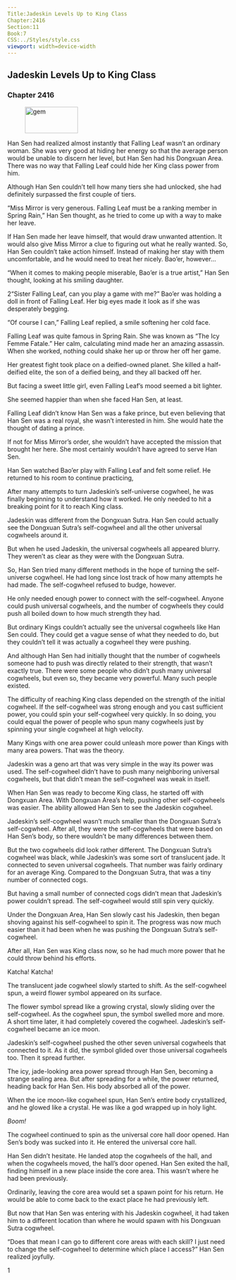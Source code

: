 ```yaml
---
Title:Jadeskin Levels Up to King Class 
Chapter:2416 
Section:11 
Book:7 
CSS:../Styles/style.css 
viewport: width=device-width
---
```

  
## Jadeskin Levels Up to King Class
### Chapter 2416
  
<figure>
	<img src="../Images/gem.gif" alt="gem" id="gem" width="120" height="60" />
</figure>
  

  
Han Sen had realized almost instantly that Falling Leaf wasn’t an ordinary woman. She was very good at hiding her energy so that the average person would be unable to discern her level, but Han Sen had his Dongxuan Area. There was no way that Falling Leaf could hide her King class power from him.

Although Han Sen couldn’t tell how many tiers she had unlocked, she had definitely surpassed the first couple of tiers.

“Miss Mirror is very generous. Falling Leaf must be a ranking member in Spring Rain,” Han Sen thought, as he tried to come up with a way to make her leave.

If Han Sen made her leave himself, that would draw unwanted attention. It would also give Miss Mirror a clue to figuring out what he really wanted. So, Han Sen couldn’t take action himself. Instead of making her stay with them uncomfortable, and he would need to treat her nicely. Bao’er, however…

“When it comes to making people miserable, Bao’er is a true artist,” Han Sen thought, looking at his smiling daughter.

2“Sister Falling Leaf, can you play a game with me?” Bao’er was holding a doll in front of Falling Leaf. Her big eyes made it look as if she was desperately begging.

“Of course I can,” Falling Leaf replied, a smile softening her cold face.

Falling Leaf was quite famous in Spring Rain. She was known as “The Icy Femme Fatale.” Her calm, calculating mind made her an amazing assassin. When she worked, nothing could shake her up or throw her off her game.

Her greatest fight took place on a deified-owned planet. She killed a half-deified elite, the son of a deified being, and they all backed off her.

But facing a sweet little girl, even Falling Leaf’s mood seemed a bit lighter.

She seemed happier than when she faced Han Sen, at least.

Falling Leaf didn’t know Han Sen was a fake prince, but even believing that Han Sen was a real royal, she wasn’t interested in him. She would hate the thought of dating a prince.

If not for Miss Mirror’s order, she wouldn’t have accepted the mission that brought her here. She most certainly wouldn’t have agreed to serve Han Sen.

Han Sen watched Bao’er play with Falling Leaf and felt some relief. He returned to his room to continue practicing,

After many attempts to turn Jadeskin’s self-universe cogwheel, he was finally beginning to understand how it worked. He only needed to hit a breaking point for it to reach King class.

Jadeskin was different from the Dongxuan Sutra. Han Sen could actually see the Dongxuan Sutra’s self-cogwheel and all the other universal cogwheels around it.

But when he used Jadeskin, the universal cogwheels all appeared blurry. They weren’t as clear as they were with the Dongxuan Sutra.

So, Han Sen tried many different methods in the hope of turning the self-universe cogwheel. He had long since lost track of how many attempts he had made. The self-cogwheel refused to budge, however.

He only needed enough power to connect with the self-cogwheel. Anyone could push universal cogwheels, and the number of cogwheels they could push all boiled down to how much strength they had.

But ordinary Kings couldn’t actually see the universal cogwheels like Han Sen could. They could get a vague sense of what they needed to do, but they couldn’t tell it was actually a cogwheel they were pushing.

And although Han Sen had initially thought that the number of cogwheels someone had to push was directly related to their strength, that wasn’t exactly true. There were some people who didn’t push many universal cogwheels, but even so, they became very powerful. Many such people existed.

The difficulty of reaching King class depended on the strength of the initial cogwheel. If the self-cogwheel was strong enough and you cast sufficient power, you could spin your self-cogwheel very quickly. In so doing, you could equal the power of people who spun many cogwheels just by spinning your single cogwheel at high velocity.

Many Kings with one area power could unleash more power than Kings with many area powers. That was the theory.

Jadeskin was a geno art that was very simple in the way its power was used. The self-cogwheel didn’t have to push many neighboring universal cogwheels, but that didn’t mean the self-cogwheel was weak in itself.

When Han Sen was ready to become King class, he started off with Dongxuan Area. With Dongxuan Area’s help, pushing other self-cogwheels was easier. The ability allowed Han Sen to see the Jadeskin cogwheel.

Jadeskin’s self-cogwheel wasn’t much smaller than the Dongxuan Sutra’s self-cogwheel. After all, they were the self-cogwheels that were based on Han Sen’s body, so there wouldn’t be many differences between them.

But the two cogwheels did look rather different. The Dongxuan Sutra’s cogwheel was black, while Jadeskin’s was some sort of translucent jade. It connected to seven universal cogwheels. That number was fairly ordinary for an average King. Compared to the Dongxuan Sutra, that was a tiny number of connected cogs.

But having a small number of connected cogs didn’t mean that Jadeskin’s power couldn’t spread. The self-cogwheel would still spin very quickly.

Under the Dongxuan Area, Han Sen slowly cast his Jadeskin, then began shoving against his self-cogwheel to spin it. The progress was now much easier than it had been when he was pushing the Dongxuan Sutra’s self-cogwheel.

After all, Han Sen was King class now, so he had much more power that he could throw behind his efforts.

Katcha! Katcha!

The translucent jade cogwheel slowly started to shift. As the self-cogwheel spun, a weird flower symbol appeared on its surface.

The flower symbol spread like a growing crystal, slowly sliding over the self-cogwheel. As the cogwheel spun, the symbol swelled more and more. A short time later, it had completely covered the cogwheel. Jadeskin’s self-cogwheel became an ice moon.

Jadeskin’s self-cogwheel pushed the other seven universal cogwheels that connected to it. As it did, the symbol glided over those universal cogwheels too. Then it spread further.

The icy, jade-looking area power spread through Han Sen, becoming a strange sealing area. But after spreading for a while, the power returned, heading back for Han Sen. His body absorbed all of the power.

When the ice moon-like cogwheel spun, Han Sen’s entire body crystallized, and he glowed like a crystal. He was like a god wrapped up in holy light.

*Boom!*

The cogwheel continued to spin as the universal core hall door opened. Han Sen’s body was sucked into it. He entered the universal core hall.

Han Sen didn’t hesitate. He landed atop the cogwheels of the hall, and when the cogwheels moved, the hall’s door opened. Han Sen exited the hall, finding himself in a new place inside the core area. This wasn’t where he had been previously.

Ordinarily, leaving the core area would set a spawn point for his return. He would be able to come back to the exact place he had previously left.

But now that Han Sen was entering with his Jadeskin cogwheel, it had taken him to a different location than where he would spawn with his Dongxuan Sutra cogwheel.

“Does that mean I can go to different core areas with each skill? I just need to change the self-cogwheel to determine which place I access?” Han Sen realized joyfully.

1